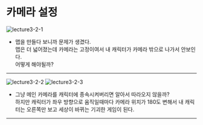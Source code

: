 카메라 설정
=======================
![lecture3-2-1](https://github.com/isp829/HU/blob/master/images/lecture3/3-2/3-2-1.PNG)
* 맵을 만들다 보니까 문제가 생겼다.  
맵은 더 넓어졌는데 카메라는 고정이여서 내 캐릭터가 카메라 밖으로 나가서 안보인다.  
어떻게 해야될까?  
--------------------------  
![lecture3-2-2](https://github.com/isp829/HU/blob/master/images/lecture3/3-2/3-2-2.PNG)
![lecture3-2-3](https://github.com/isp829/HU/blob/master/images/lecture3/3-2/3-2-3.PNG)  
* 그냥 메인 카메라를 캐릭터에 종속시켜버리면 알아서 따라오지 않을까?  
하지만 캐릭터가 좌우 방향으로 움직일때마다 카메라 위치가 180도 변해서 
내 캐릭터는 오른쪽만 보고 세상이 바뀌는 기괴한 게임이 된다.  
--------------------------------------------------------

    
